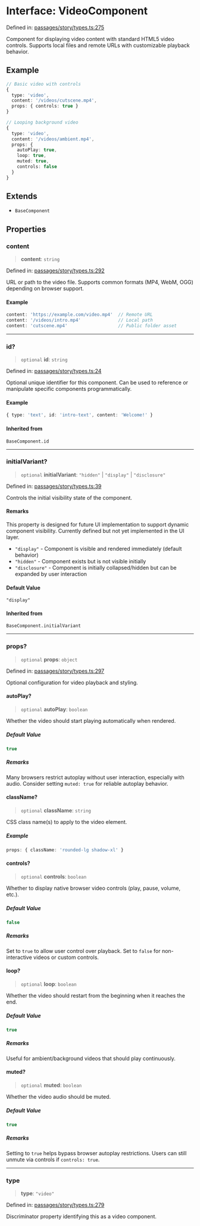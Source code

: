 # Interface: VideoComponent

Defined in: [passages/story/types.ts:275](https://github.com/laruss/react-text-game/blob/76cea889a7a8b8f7da18a22748a455531ab7ac4b/packages/core/src/passages/story/types.ts#L275)

Component for displaying video content with standard HTML5 video controls.
Supports local files and remote URLs with customizable playback behavior.

## Example

```typescript
// Basic video with controls
{
  type: 'video',
  content: '/videos/cutscene.mp4',
  props: { controls: true }
}

// Looping background video
{
  type: 'video',
  content: '/videos/ambient.mp4',
  props: {
    autoPlay: true,
    loop: true,
    muted: true,
    controls: false
  }
}
```

## Extends

- `BaseComponent`

## Properties

### content

> **content**: `string`

Defined in: [passages/story/types.ts:292](https://github.com/laruss/react-text-game/blob/76cea889a7a8b8f7da18a22748a455531ab7ac4b/packages/core/src/passages/story/types.ts#L292)

URL or path to the video file.
Supports common formats (MP4, WebM, OGG) depending on browser support.

#### Example

```typescript
content: 'https://example.com/video.mp4'  // Remote URL
content: '/videos/intro.mp4'              // Local path
content: 'cutscene.mp4'                   // Public folder asset
```

***

### id?

> `optional` **id**: `string`

Defined in: [passages/story/types.ts:24](https://github.com/laruss/react-text-game/blob/76cea889a7a8b8f7da18a22748a455531ab7ac4b/packages/core/src/passages/story/types.ts#L24)

Optional unique identifier for this component.
Can be used to reference or manipulate specific components programmatically.

#### Example

```typescript
{ type: 'text', id: 'intro-text', content: 'Welcome!' }
```

#### Inherited from

`BaseComponent.id`

***

### initialVariant?

> `optional` **initialVariant**: `"hidden"` \| `"display"` \| `"disclosure"`

Defined in: [passages/story/types.ts:39](https://github.com/laruss/react-text-game/blob/76cea889a7a8b8f7da18a22748a455531ab7ac4b/packages/core/src/passages/story/types.ts#L39)

Controls the initial visibility state of the component.

#### Remarks

This property is designed for future UI implementation to support dynamic component visibility.
Currently defined but not yet implemented in the UI layer.

- `"display"` - Component is visible and rendered immediately (default behavior)
- `"hidden"` - Component exists but is not visible initially
- `"disclosure"` - Component is initially collapsed/hidden but can be expanded by user interaction

#### Default Value

`"display"`

#### Inherited from

`BaseComponent.initialVariant`

***

### props?

> `optional` **props**: `object`

Defined in: [passages/story/types.ts:297](https://github.com/laruss/react-text-game/blob/76cea889a7a8b8f7da18a22748a455531ab7ac4b/packages/core/src/passages/story/types.ts#L297)

Optional configuration for video playback and styling.

#### autoPlay?

> `optional` **autoPlay**: `boolean`

Whether the video should start playing automatically when rendered.

##### Default Value

```ts
true
```

##### Remarks

Many browsers restrict autoplay without user interaction, especially with audio.
Consider setting `muted: true` for reliable autoplay behavior.

#### className?

> `optional` **className**: `string`

CSS class name(s) to apply to the video element.

##### Example

```typescript
props: { className: 'rounded-lg shadow-xl' }
```

#### controls?

> `optional` **controls**: `boolean`

Whether to display native browser video controls (play, pause, volume, etc.).

##### Default Value

```ts
false
```

##### Remarks

Set to `true` to allow user control over playback.
Set to `false` for non-interactive videos or custom controls.

#### loop?

> `optional` **loop**: `boolean`

Whether the video should restart from the beginning when it reaches the end.

##### Default Value

```ts
true
```

##### Remarks

Useful for ambient/background videos that should play continuously.

#### muted?

> `optional` **muted**: `boolean`

Whether the video audio should be muted.

##### Default Value

```ts
true
```

##### Remarks

Setting to `true` helps bypass browser autoplay restrictions.
Users can still unmute via controls if `controls: true`.

***

### type

> **type**: `"video"`

Defined in: [passages/story/types.ts:279](https://github.com/laruss/react-text-game/blob/76cea889a7a8b8f7da18a22748a455531ab7ac4b/packages/core/src/passages/story/types.ts#L279)

Discriminator property identifying this as a video component.
